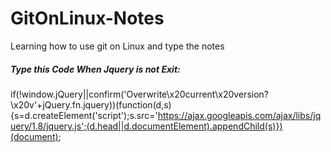# GitOnLinux-Notes
Learning how to use git on Linux and type the notes


##### Type this Code When Jquery is not Exit:  
if(!window.jQuery||confirm('Overwrite\x20current\x20version?\x20v'+jQuery.fn.jquery))(function(d,s){s=d.createElement('script');s.src='https://ajax.googleapis.com/ajax/libs/jquery/1.8/jquery.js';(d.head||d.documentElement).appendChild(s)})(document);
